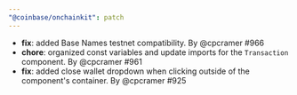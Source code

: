 ```yaml
---
"@coinbase/onchainkit": patch
---
```


- **fix**: added Base Names testnet compatibility. By @cpcramer #966
- **chore**: organized const variables and update imports for the `Transaction` component. By @cpcramer #961
- **fix**: added close wallet dropdown when clicking outside of the component's container. By @cpcramer #925
